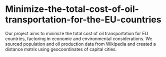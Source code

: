 # Minimize-the-total-cost-of-oil-transportation-for-the-EU-countries
 Our project aims to minimize the total cost of oil transportation for EU countries, factoring in economic and environmental considerations. We sourced population and oil production data from Wikipedia and created a distance matrix using geocoordinates of capital cities.
